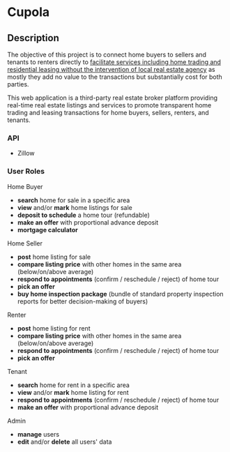 #  Cupola

## Description

The objective of this project is to connect home buyers to sellers and tenants to renters directly to <u>facilitate services including home trading and residential leasing without the intervention of local real estate agency</u> as mostly they add no value to the transactions but substantially cost for both parties. 

This web application is a third-party real estate broker platform providing real-time real estate listings and services to promote transparent home trading and leasing transactions for home buyers, sellers, renters, and tenants.

### API

+ Zillow

### User Roles

Home Buyer

- **search** home for sale in a specific area
- **view** and/or **mark** home listings for sale
- **deposit to schedule** a home tour (refundable)
- **make an offer** with proportional advance deposit
- **mortgage calculator**

Home Seller

- **post** home listing for sale
- **compare listing price** with other homes in the same area (below/on/above average)
- **respond to appointments** (confirm / reschedule / reject) of home tour
- **pick an offer**
- **buy home inspection package** (bundle of standard property inspection reports for better decision-making of buyers)

Renter

+ **post** home listing for rent
+ **compare listing price** with other homes in the same area (below/on/above average)
+ **respond to appointments** (confirm / reschedule / reject) of home tour
+ **pick an offer** 

Tenant

+ **search** home for rent in a specific area
+ **view** and/or **mark** home listing for rent
+ **respond to appointments** (confirm / reschedule / reject) of home tour
+ **make an offer** with proportional advance deposit

Admin

+ **manage** users
+ **edit** and/or **delete** all users' data